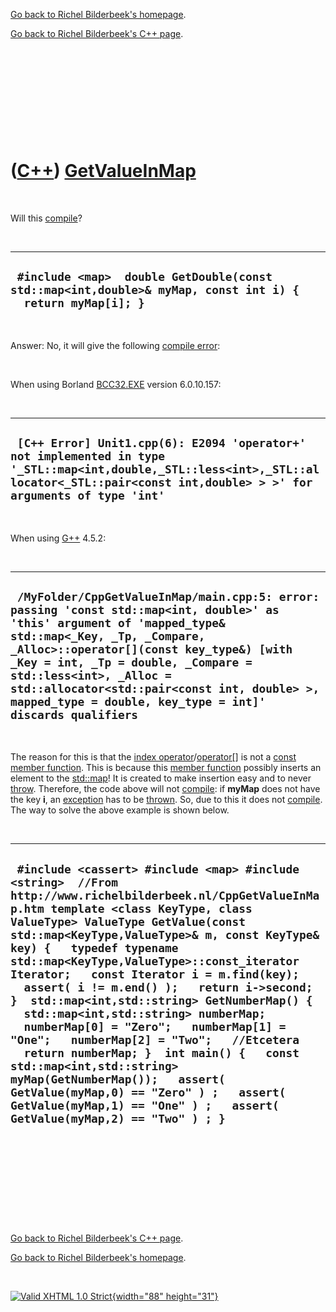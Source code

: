 [Go back to Richel Bilderbeek's homepage](index.htm).

[Go back to Richel Bilderbeek's C++ page](Cpp.htm).

 

 

 

 

 

([C++](Cpp.htm)) [GetValueInMap](CppGetValueInMap.htm)
======================================================

 

Will this [compile](CppCompile.htm)?

 

  ------------------------------------------------------------------------------------------------------------
  ` #include <map>  double GetDouble(const std::map<int,double>& myMap, const int i) {   return myMap[i]; }`
  ------------------------------------------------------------------------------------------------------------

 

Answer: No, it will give the following [compile
error](CppCompileError.htm):

 

When using Borland [BCC32.EXE](CppBcc32Exe.htm) version 6.0.10.157:

 

  --------------------------------------------------------------------------------------------------------------------------------------------------------------------------------------------
  ` [C++ Error] Unit1.cpp(6): E2094 'operator+' not implemented in type '_STL::map<int,double,_STL::less<int>,_STL::allocator<_STL::pair<const int,double> > >' for arguments of type 'int'`
  --------------------------------------------------------------------------------------------------------------------------------------------------------------------------------------------

 

When using [G++](CppGpp.htm) 4.5.2:

 

  -----------------------------------------------------------------------------------------------------------------------------------------------------------------------------------------------------------------------------------------------------------------------------------------------------------------------------------------------------------------------------
  ` /MyFolder/CppGetValueInMap/main.cpp:5: error: passing 'const std::map<int, double>' as 'this' argument of 'mapped_type& std::map<_Key, _Tp, _Compare, _Alloc>::operator[](const key_type&) [with _Key = int, _Tp = double, _Compare = std::less<int>, _Alloc = std::allocator<std::pair<const int, double> >, mapped_type = double, key_type = int]' discards qualifiers`
  -----------------------------------------------------------------------------------------------------------------------------------------------------------------------------------------------------------------------------------------------------------------------------------------------------------------------------------------------------------------------------

 

The reason for this is that the [index
operator](CppOperatorIndex.htm)/[operator\[\]](CppOperatorIndex.htm) is
not a [const](CppConst.htm) [member function](CppMemberFunction.htm).
This is because this [member function](CppMemberFunction.htm) possibly
inserts an element to the [std::map](CppMap.htm)! It is created to make
insertion easy and to never [throw](CppThrow.htm). Therefore, the code
above will not [compile](CppCompile.htm): if **myMap** does not have the
key **i**, an [exception](CppException.htm) has to be
[thrown](CppThrow.htm). So, due to this it does not
[compile](CppCompile.htm). The way to solve the above example is shown
below.

 

  ------------------------------------------------------------------------------------------------------------------------------------------------------------------------------------------------------------------------------------------------------------------------------------------------------------------------------------------------------------------------------------------------------------------------------------------------------------------------------------------------------------------------------------------------------------------------------------------------------------------------------------------------------------------------------------------------------------------------------------------------------------------------------------------------------------
  ` #include <cassert> #include <map> #include <string>  //From http://www.richelbilderbeek.nl/CppGetValueInMap.htm template <class KeyType, class ValueType> ValueType GetValue(const std::map<KeyType,ValueType>& m, const KeyType& key) {   typedef typename std::map<KeyType,ValueType>::const_iterator Iterator;   const Iterator i = m.find(key);   assert( i != m.end() );   return i->second; }  std::map<int,std::string> GetNumberMap() {   std::map<int,std::string> numberMap;   numberMap[0] = "Zero";   numberMap[1] = "One";   numberMap[2] = "Two";   //Etcetera   return numberMap; }  int main() {   const std::map<int,std::string> myMap(GetNumberMap());   assert( GetValue(myMap,0) == "Zero" ) ;   assert( GetValue(myMap,1) == "One" ) ;   assert( GetValue(myMap,2) == "Two" ) ; }`
  ------------------------------------------------------------------------------------------------------------------------------------------------------------------------------------------------------------------------------------------------------------------------------------------------------------------------------------------------------------------------------------------------------------------------------------------------------------------------------------------------------------------------------------------------------------------------------------------------------------------------------------------------------------------------------------------------------------------------------------------------------------------------------------------------------------

 

 

 

 

 

[Go back to Richel Bilderbeek's C++ page](Cpp.htm).

[Go back to Richel Bilderbeek's homepage](index.htm).

 

[![Valid XHTML 1.0 Strict](valid-xhtml10.png){width="88"
height="31"}](http://validator.w3.org/check?uri=referer)

